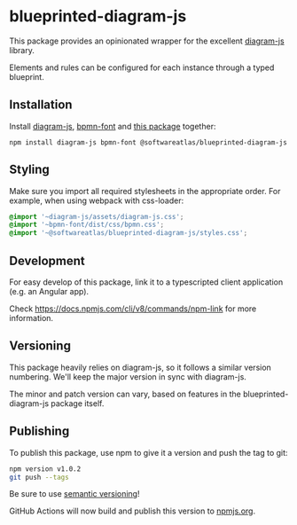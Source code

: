 # blueprinted-diagram-js

This package provides an opinionated wrapper for the excellent [diagram-js](https://github.com/bpmn-io/diagram-js) library.

Elements and rules can be configured for each instance through a typed blueprint.

## Installation

Install [diagram-js](https://www.npmjs.com/package/diagram-js), [bpmn-font](https://www.npmjs.com/package/bpmn-font) and [this package](https://www.npmjs.com/package/@softwareatlas/blueprinted-diagram-js) together:

```
npm install diagram-js bpmn-font @softwareatlas/blueprinted-diagram-js
```

## Styling

Make sure you import all required stylesheets in the appropriate order. For example, when using webpack with css-loader:

```css
@import '~diagram-js/assets/diagram-js.css';
@import '~bpmn-font/dist/css/bpmn.css';
@import '~@softwareatlas/blueprinted-diagram-js/styles.css';
```

## Development

For easy develop of this package, link it to a typescripted client application (e.g. an Angular app).

Check https://docs.npmjs.com/cli/v8/commands/npm-link for more information.

## Versioning

This package heavily relies on diagram-js, so it follows a similar version numbering. We'll keep the major version in sync with diagram-js.

The minor and patch version can vary, based on features in the blueprinted-diagram-js package itself.


## Publishing

To publish this package, use npm to give it a version and push the tag to git:

```bash
npm version v1.0.2
git push --tags
```

Be sure to use [semantic versioning](https://semver.org)!

GitHub Actions will now build and publish this version to [npmjs.org](https://www.npmjs.com/package/@softwareatlas/blueprinted-diagram-js).
